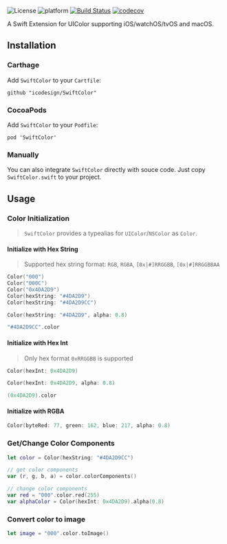 ![License](https://img.shields.io/badge/license-MIT-green.svg)
![platform](https://img.shields.io/cocoapods/p/SwiftColor.svg)
[![Build Status](https://travis-ci.org/icodesign/SwiftColor.svg?branch=master)](https://travis-ci.org/icodesign/SwiftColor) 
[![codecov](https://codecov.io/gh/icodesign/SwiftColor/branch/master/graph/badge.svg)](https://codecov.io/gh/icodesign/SwiftColor)

A Swift Extension for UIColor supporting iOS/watchOS/tvOS and macOS.

## Installation

### Carthage

Add `SwiftColor` to your `Cartfile`: 

```
github "icodesign/SwiftColor"
```

### CocoaPods

Add `SwiftColor` to your `Podfile`: 

```
pod 'SwiftColor'
```

### Manually

You can also integrate `SwiftColor` directly with souce code. Just copy `SwiftColor.swift` to your project.

## Usage

### Color Initialization

> `SwiftColor` provides a typealias for `UIColor`/`NSColor` as `Color`.

#### Initialize with Hex String

> Supported hex string format: `RGB`, `RGBA`, `[0x|#]RRGGBB`, `[0x|#]RRGGBBAA`

```swift
Color("000")
Color("000C")
Color("0x4DA2D9")
Color(hexString: "#4DA2D9")
Color(hexString: "#4DA2D9CC")

Color(hexString: "#4DA2D9", alpha: 0.8)

"#4DA2D9CC".color
```

#### Initialize with Hex Int

> Only hex format `0xRRGGBB` is supported

```swift
Color(hexInt: 0x4DA2D9)

Color(hexInt: 0x4DA2D9, alpha: 0.8)

(0x4DA2D9).color
```

#### Initialize with RGBA

```swift
Color(byteRed: 77, green: 162, blue: 217, alpha: 0.8)
```

### Get/Change Color Components

```swift
let color = Color(hexString: "#4DA2D9CC")

// get color components
var (r, g, b, a) = color.colorComponents()

// change color components
var red = "000".color.red(255)
var alphaColor = Color(hexInt: 0x4DA2D9).alpha(0.8)
```

### Convert color to image

```swift
let image = "000".color.toImage()
```
